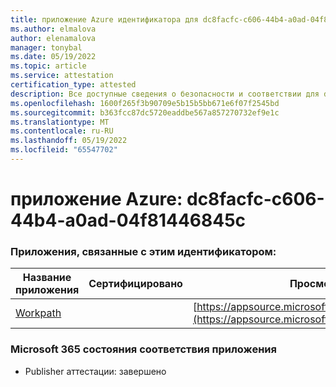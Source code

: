 ```yaml
---
title: приложение Azure идентификатора для dc8facfc-c606-44b4-a0ad-04f81446845c
ms.author: elmalova
author: elenamalova
manager: tonybal
ms.date: 05/19/2022
ms.topic: article
ms.service: attestation
certification_type: attested
description: Все доступные сведения о безопасности и соответствии для dc8facfc-c606-44b4-a0ad-04f81446845c.
ms.openlocfilehash: 1600f265f3b90709e5b15b5bb671e6f07f2545bd
ms.sourcegitcommit: b363fcc87dc5720eaddbe567a857270732ef9e1c
ms.translationtype: MT
ms.contentlocale: ru-RU
ms.lasthandoff: 05/19/2022
ms.locfileid: "65547702"
---
```

# <a name="azure-app-id-dc8facfc-c606-44b4-a0ad-04f81446845c"></a>приложение Azure: dc8facfc-c606-44b4-a0ad-04f81446845c


### <a name="apps-associated-with-this-id"></a>Приложения, связанные с этим идентификатором:
| **Название приложения** | **Сертифицировано** | **Просмотр в AppSource** |
|--------------|---------------|-----------------------|
| [Workpath](../forward/WA200003898.md) |  | [https://appsource.microsoft.com/product/office/WA200003898](https://appsource.microsoft.com/product/office/WA200003898) |

### <a name="microsoft-365-app-compliance-status"></a>Microsoft 365 состояния соответствия приложения
- Publisher аттестации: завершено
